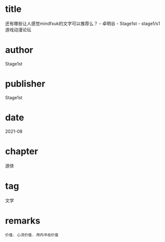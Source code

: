 # title
还有哪些让人感觉mindfxuk的文字可以推荐么？ - 卓明谷 - Stage1st - stage1/s1 游戏动漫论坛

# author
Stage1st

# publisher
Stage1st

# date
2021-08

# chapter
游侠

# tag
文学

# remarks
`价值. 心流价值. 颅内冲击价值`
